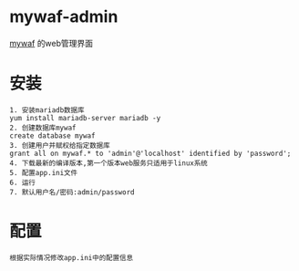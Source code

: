 # mywaf-admin
[mywaf](https://github.com/medasz/mywaf)
的web管理界面
# 安装
```shell script
1. 安装mariadb数据库
yum install mariadb-server mariadb -y
2. 创建数据库mywaf
create database mywaf
3. 创建用户并赋权给指定数据库
grant all on mywaf.* to 'admin'@'localhost' identified by 'password';
4. 下载最新的编译版本,第一个版本web服务只适用于linux系统
5. 配置app.ini文件
6. 运行
7. 默认用户名/密码:admin/password
```

# 配置
```shell script
根据实际情况修改app.ini中的配置信息
```
